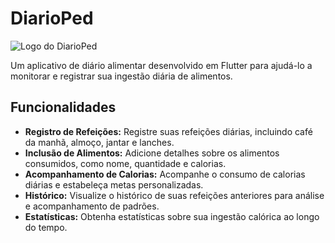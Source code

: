 # DiarioPed

![Logo do DiarioPed](link_para_o_logo.png)

Um aplicativo de diário alimentar desenvolvido em Flutter para ajudá-lo a monitorar e registrar sua ingestão diária de alimentos.

## Funcionalidades

- **Registro de Refeições:** Registre suas refeições diárias, incluindo café da manhã, almoço, jantar e lanches.
- **Inclusão de Alimentos:** Adicione detalhes sobre os alimentos consumidos, como nome, quantidade e calorias.
- **Acompanhamento de Calorias:** Acompanhe o consumo de calorias diárias e estabeleça metas personalizadas.
- **Histórico:** Visualize o histórico de suas refeições anteriores para análise e acompanhamento de padrões.
- **Estatísticas:** Obtenha estatísticas sobre sua ingestão calórica ao longo do tempo.